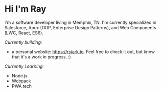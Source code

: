 # Hi I'm Ray

I'm a software developer living in Memphis, TN. I'm currently specialized in Salesforce, Apex (OOP, Enterprise Design Patterns), and Web Components (LWC, React, ES6). 

*Currently building:*
  - a personal website: https://rstark.io. Feel free to check it out, but know that it's a work in progress. :) 
  
*Currently Learning:*
  - Node.js
  - Webpack
  - PWA tech
